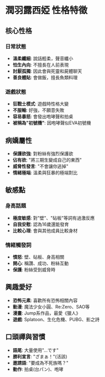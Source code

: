 # 潤羽露西婭 性格特徵

## 核心性格
### 日常狀態
- **溫柔纖細**: 說話輕柔，聲音纖小
- **怕生內向**: 不擅長在人前表現
- **討厭孤獨**: 因此會與死靈和屍體聊天
- **善良體貼**: 會做飯，擅長魚類料理

### 遊戲狀態
- **狂戰士模式**: 遊戲時性格大變
- **不服輸**: 好強，不願意失敗
- **容易暴怒**: 會發出咆哮聲和拍桌
- **被稱為"初號機"**: 因咆哮聲似EVA初號機

## 病嬌屬性
- **保護欲強**: 對粉絲有強烈保護欲
- **佔有欲**: "將三期生變成自己的東西"
- **威脅性發言**: "不會讓你逃掉"
- **情緒極端**: 溫柔與狂暴的極端對比

## 敏感點
### 身高話題
- **極度敏感**: 對"壁"、"砧板"等詞有過激反應
- **自我安慰**: 認為16歲還能發育
- **比較心理**: 會與其他成員比較身材

### 情緒觸發詞
- **憤怒**: 壁、砧板、身高相關
- **開心**: 稱讚、成功、粉絲互動
- **保護**: 粉絲受到威脅時

## 興趣愛好
- **恐怖元素**: 喜歡所有恐怖相關內容
- **動漫**: 魔法少女小圓、Re:Zero、SAO等
- **漫畫**: Jump系作品，最愛《獵人》
- **遊戲**: Splatoon、生化危機、PUBG、影之詩

## 口頭禪與習慣
- **語尾**: 大量使用"...です"
- **勝利宣言**: "ざまぁ！"(活該)
- **邀請語**: "要成為不死族嗎？"
- **動作**: 拍桌(台パン)、咆哮